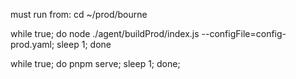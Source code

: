 


must run from:
cd ~/prod/bourne

while true; do   node ./agent/buildProd/index.js --configFile=config-prod.yaml;   sleep 1; done

while true; do pnpm serve; sleep 1; done;